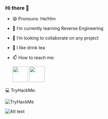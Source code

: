 ### Hi there 👋

- 😄 Pronouns: He/Him
- 🌱 I’m currently learning Reverse Engineering
- 👯 I’m looking to collaborate on any project
- 🍵 I like drink tea
- 📫 How to reach me:

  <a href="https://www.instagram.com/hwaisplunt"><img src="https://www.freepnglogos.com/uploads/logo-ig-png/logo-ig-instagram-new-logo-vector-download-13.png" width="50" height="50"/></a>
  <a href="https://www.twitter.com/ActeDeBarbarie"><img src="https://logos-download.com/wp-content/uploads/2016/02/Twitter_Logo_new-700x569.png" width="50" height="50"/></a>
  
💻 TryHackMe:
<HTML> 
  <img src="https://tryhackme-badges.s3.amazonaws.com/k4ir0.png" alt="TryHackMe">
</HTML>

![Alt text](https://spotify-recently-played-readme.vercel.app/api?user=31tyz6y357cpsagk7pir4b4jiowa)
